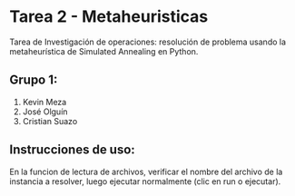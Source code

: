 # Tarea 2 - Metaheuristicas
Tarea de Investigación de operaciones: resolución de problema usando la metaheurística de Simulated Annealing en Python.

## Grupo 1:
  1. Kevin Meza
  2. José Olguín
  3. Cristian Suazo
## Instrucciones de uso:
  En la funcion de lectura de archivos, verificar el nombre del archivo de la instancia a resolver, luego ejecutar normalmente (clic en run o ejecutar).
